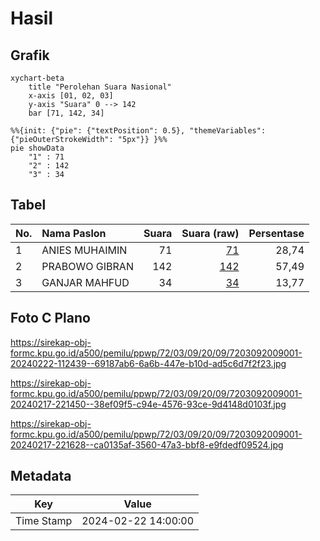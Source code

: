 # Hasil

## Grafik

```mermaid
xychart-beta
    title "Perolehan Suara Nasional"
    x-axis [01, 02, 03]
    y-axis "Suara" 0 --> 142
    bar [71, 142, 34]
```

```mermaid
%%{init: {"pie": {"textPosition": 0.5}, "themeVariables": {"pieOuterStrokeWidth": "5px"}} }%%
pie showData
    "1" : 71
    "2" : 142
    "3" : 34
```

## Tabel

| No. | Nama Paslon    | Suara | Suara (raw) | Persentase |
|:--- |:-------------- | -----:| -----------:| ----------:|
| 1   | ANIES MUHAIMIN | 71    | [71][p-1]   | 28,74      |
| 2   | PRABOWO GIBRAN | 142   | [142][p-2]  | 57,49      |
| 3   | GANJAR MAHFUD  | 34    | [34][p-3]   | 13,77      |


[p-1]: https://github.com/gigit-pemilu/pemilu-2024/blob/main/pilpres/hitung-suara/sub/72-sulawesi-tengah/sub/03-donggala/sub/09-labuan/sub/2009-labuan-panimba/sub/001-tps/sub/paslon-1.txt
[p-2]: https://github.com/gigit-pemilu/pemilu-2024/blob/main/pilpres/hitung-suara/sub/72-sulawesi-tengah/sub/03-donggala/sub/09-labuan/sub/2009-labuan-panimba/sub/001-tps/sub/paslon-2.txt
[p-3]: https://github.com/gigit-pemilu/pemilu-2024/blob/main/pilpres/hitung-suara/sub/72-sulawesi-tengah/sub/03-donggala/sub/09-labuan/sub/2009-labuan-panimba/sub/001-tps/sub/paslon-3.txt

## Foto C Plano

https://sirekap-obj-formc.kpu.go.id/a500/pemilu/ppwp/72/03/09/20/09/7203092009001-20240222-112439--69187ab6-6a6b-447e-b10d-ad5c6d7f2f23.jpg

https://sirekap-obj-formc.kpu.go.id/a500/pemilu/ppwp/72/03/09/20/09/7203092009001-20240217-221450--38ef09f5-c94e-4576-93ce-9d4148d0103f.jpg

https://sirekap-obj-formc.kpu.go.id/a500/pemilu/ppwp/72/03/09/20/09/7203092009001-20240217-221628--ca0135af-3560-47a3-bbf8-e9fdedf09524.jpg


## Metadata

| Key        | Value               |
| ---------- | ------------------- |
| Time Stamp | 2024-02-22 14:00:00 |




